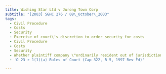 ```yaml
---
title: Wishing Star Ltd v Jurong Town Corp
subtitle: "[2003] SGHC 276 / 08\_October\_2003"
tags:
  - Civil Procedure
  - Costs
  - Security
  - Exercise of court\'s discretion to order security for costs
  - Civil Procedure
  - Costs
  - Security
  - Whether plaintiff company \"ordinarily resident out of jurisdiction\"
  - 'O 23 r 1(1)(a) Rules of Court (Cap 322, R 5, 1997 Rev Ed)'

---
```


